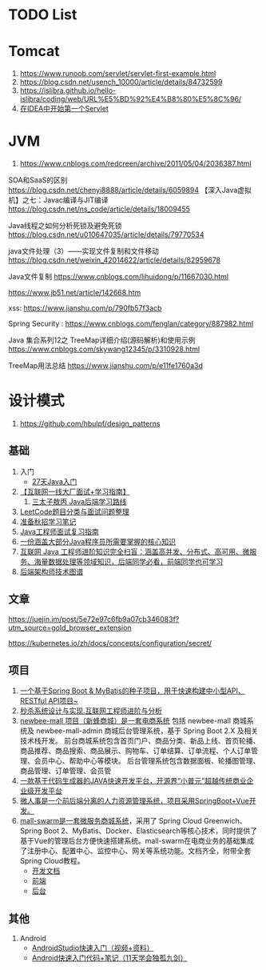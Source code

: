 # TODO List


# Tomcat

1. https://www.runoob.com/servlet/servlet-first-example.html
1. https://blog.csdn.net/usench_10000/article/details/84732599
1. https://islibra.github.io/hello-islibra/coding/web/URL%E5%BD%92%E4%B8%80%E5%8C%96/
1. [在IDEA中开始第一个Servlet](https://blog.csdn.net/qq_40933663/article/details/90452086)

# JVM

1.  https://www.cnblogs.com/redcreen/archive/2011/05/04/2036387.html 

SOA和SaaS的区别 https://blog.csdn.net/chenyi8888/article/details/6059894
【深入Java虚拟机】之七：Javac编译与JIT编译  https://blog.csdn.net/ns_code/article/details/18009455

Java线程之如何分析死锁及避免死锁
https://blog.csdn.net/u010647035/article/details/79770534


java文件处理（3）——实现文件复制和文件移动  https://blog.csdn.net/weixin_42014622/article/details/82959678

Java文件复制  https://www.cnblogs.com/lihuidong/p/11667030.html

https://www.jb51.net/article/142668.htm

xss: https://www.jianshu.com/p/790fb57f3acb

Spring Security : https://www.cnblogs.com/fenglan/category/887982.html


Java 集合系列12之 TreeMap详细介绍(源码解析)和使用示例 https://www.cnblogs.com/skywang12345/p/3310928.html

TreeMap用法总结  https://www.jianshu.com/p/e11fe1760a3d




# 设计模式

1. https://github.com/hbulpf/design_patterns

## 基础

1. 入门
    - [27天Java入门](https://github.com/RunAtWorld/Java)
1. [【互联网一线大厂面试+学习指南】](https://github.com/RunAtWorld/JavaFamily)
    1. [三太子敖丙 Java后端学习路线](https://juejin.im/post/5e5bc9a66fb9a07c817619fb?utm_source=gold_browser_extension)
2. [LeetCode题目分类与面试问题整理](https://github.com/RunAtWorld/LeetCode-1)
3. [准备秋招学习笔记](https://github.com/RunAtWorld/Interview-Notebook)
4. [Java工程师面试复习指南](https://github.com/RunAtWorld/Java-Tutorial)
5. [一份涵盖大部分Java程序员所需要掌握的核心知识](https://github.com/hbulpf/JavaGuide)
6. [互联网 Java 工程师进阶知识完全扫盲：涵盖高并发、分布式、高可用、微服务、海量数据处理等领域知识，后端同学必看，前端同学也可学习](https://github.com/hbulpf/advanced-java)
7. [后端架构师技术图谱](https://github.com/hbulpf/ArchitectRoute)

## 文章

https://juejin.im/post/5e72e97c6fb9a07cb346083f?utm_source=gold_browser_extension

https://kubernetes.io/zh/docs/concepts/configuration/secret/

## 项目

1. [一个基于Spring Boot & MyBatis的种子项目，用于快速构建中小型API、RESTful API项目~](https://github.com/RunAtWorld/spring-boot-api-project-seed)
2. [秒杀系统设计与实现.互联网工程师进阶与分析](https://github.com/RunAtWorld/miaosha)
3. [newbee-mall 项目（新蜂商城）是一套电商系统](https://github.com/RunAtWorld/newbee-mall)
   包括 newbee-mall 商城系统及 newbee-mall-admin 商城后台管理系统，基于 Spring Boot 2.X 及相关技术栈开发。 前台商城系统包含首页门户、商品分类、新品上线、首页轮播、商品推荐、商品搜索、商品展示、购物车、订单结算、订单流程、个人订单管理、会员中心、帮助中心等模块。 后台管理系统包含数据面板、轮播图管理、商品管理、订单管理、会员管
4. [一款基于代码生成器的JAVA快速开发平台，开源界“小普元”超越传统商业企业级开发平台](https://github.com/RunAtWorld/jeecg-boot)
5. [微人事是一个前后端分离的人力资源管理系统，项目采用SpringBoot+Vue开发。](https://github.com/RunAtWorld/vhr)
6. [mall-swarm是一套微服务商城系统](https://github.com/RunAtWorld/mall-swarm)，采用了 Spring Cloud Greenwich、Spring Boot 2、MyBatis、Docker、Elasticsearch等核心技术，同时提供了基于Vue的管理后台方便快速搭建系统。mall-swarm在电商业务的基础集成了注册中心、配置中心、监控中心、网关等系统功能。文档齐全，附带全套Spring Cloud教程。
    - [开发文档](https://macrozheng.github.io/)
    - [前端](https://github.com/RunAtWorld/mall-admin-web)
    - [后台](https://github.com/RunAtWorld/mall)

## 其他

1. Android 
    - [AndroidStudio快速入门（视频+资料）](https://github.com/hbulpf/AndroidStudio)
    - [Android快速入门代码+笔记（11天学会独孤九剑）](https://github.com/hbulpf/Android-Basics-Codes)
